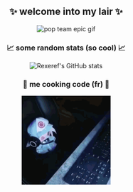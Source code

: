 <h2 align="center">✨ welcome into my lair ✨</h2>
<p align="center">
    <img width="500" src="Immagini/yuuka.gif" alt="pop team epic gif"/>
</p>

<div style="width=50%">
    <h3 align="center">📈 some random stats (so cool) 📈</h3>
    <p align="center">
        <img src="https://github-readme-stats.vercel.app/api?username=Rexeref&show_icons=true&hide_border=true&hide_rank=true&theme=merko" alt="Rexeref's GitHub stats"/>
    </p>
</div>
<div style="width=50%">
    <h3 align="center">🎂 me cooking code (fr) 🎂</h3>
    <p align="center">
        <img width="200" src="Immagini/yuyuko.gif" alt="pop team epic gif"/>
    </p>
</div>
